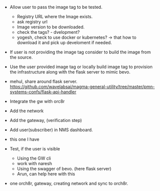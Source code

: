 - Allow user to pass the image tag to be tested. 
    - Registry URL where the Image exists.
    * ask registry url
    - Image version to be downloaded. 
     * check the tags? - dvelopment?
     * yogesh,  check to use docker or kubernetes? -> that  how to download it and pick up develoment if  needed.
- If user is not providing the image tag consider to build the image from the source. 

- Use the user provided image tag or locally build image tag to provision the infrastructure along with the flask server to mimic bevo. 
* mehul, share around flask server. https://github.com/wavelabsai/magma-general-utility/tree/master/pmn-systems-confs/flask-api-handler 


- Integrate the gw with orc8r 

- Add the network 
- Add the gateway, (verification step)
- Add user(subscriber) in NMS dashboard. 
* this one I have
- Test, if the user is visible 
    - Using the GW cli
    * work with naresh
    - Using the swagger of bevo. (here flask server)
    * Arun, can help here with this


- one orch8r, gateway, creating network and sync to orch8r.